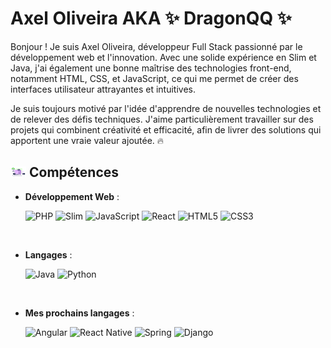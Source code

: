 # Axel Oliveira AKA ✨ DragonQQ ✨

Bonjour ! Je suis Axel Oliveira, développeur Full Stack passionné par le développement web et l'innovation. Avec une solide expérience en Slim et Java, j'ai également une bonne maîtrise des technologies front-end, notamment HTML, CSS, et JavaScript, ce qui me permet de créer des interfaces utilisateur attrayantes et intuitives.

Je suis toujours motivé par l'idée d'apprendre de nouvelles technologies et de relever des défis techniques. J'aime particulièrement travailler sur des projets qui combinent créativité et efficacité, afin de livrer des solutions qui apportent une vraie valeur ajoutée. 🔥

## <img src="img/outline-web-development-and-coding-on-pc.png" width="25"> <b>Compétences</b>

<p align="left">
    
- **Développement Web** :

    ![PHP](https://img.shields.io/badge/PHP-777BB4?style=for-the-badge&logo=php&logoColor=white)
    ![Slim](https://img.shields.io/badge/Slim-74a045?style=for-the-badge&logo=slim&logoColor=white)
    ![JavaScript](https://img.shields.io/badge/JavaScript-F7DF1E?style=for-the-badge&logo=javascript&logoColor=black)
    ![React](https://img.shields.io/badge/React-61DAFB?style=for-the-badge&logo=react&logoColor=black)
    ![HTML5](https://img.shields.io/badge/HTML5-E34F26?style=for-the-badge&logo=html5&logoColor=white)
    ![CSS3](https://img.shields.io/badge/CSS3-1572B6?style=for-the-badge&logo=css3&logoColor=white)

  <br>

- **Langages** :

    ![Java](https://img.shields.io/badge/Java-ED8B00?style=for-the-badge&logo=openjdk&logoColor=white)
    ![Python](https://img.shields.io/badge/Python%20-%2314354C.svg?style=for-the-badge&logo=python&logoColor=white)

  <br>

- **Mes prochains langages** :
  
    ![Angular](https://img.shields.io/badge/Angular-E23237?style=for-the-badge&logo=angular&logoColor=white)
    ![React Native](https://img.shields.io/badge/React%20Native-61DAFB?style=for-the-badge&logo=react&logoColor=black)
    ![Spring](https://img.shields.io/badge/Spring-6DB33F?style=for-the-badge&logo=spring&logoColor=white)
    ![Django](https://img.shields.io/badge/Django-092E20?style=for-the-badge&logo=django&logoColor=white)

  <br>
    
</p>
